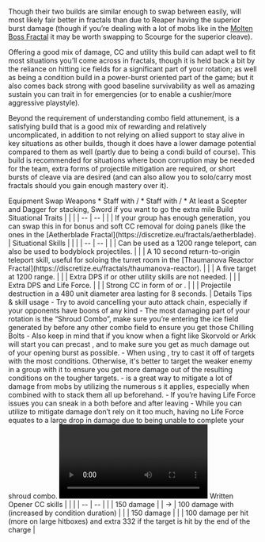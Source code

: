 Though their two builds are similar enough to swap between easily, <Specialization name="reaper" prefix="Condition"/> will most likely fair better in fractals than <Specialization name="scourge" prefix="condition"/> due to Reaper having the superior burst damage (though if you’re dealing with a lot of mobs like in the [Molten Boss Fractal](https://discretize.eu/fractals/molten-boss) it may be worth swapping to Scourge for the superior cleave).

Offering a good mix of damage, CC and utility this build can adapt well to fit most situations you’ll come across in fractals, though it is held back a bit by the reliance on hitting ice fields for a significant part of your rotation; as well as being a condition build in a power-burst oriented part of the game; but it also comes back strong with good baseline survivability as well as amazing sustain you can trait in for emergencies (or to enable a cushier/more aggressive playstyle).

Beyond the requirement of understanding combo field attunement, <Specialization name="reaper" prefix="condition"/> is a satisfying build that is a good mix of rewarding and relatively uncomplicated, in addition to not relying on allied support to stay alive in key situations as other builds, though it does have a lower damage potential compared to them as well (partly due to being a condi build of course). This build is recommended for situations where boon corruption may be needed for the team, extra forms of projectile mitigation are required, or short bursts of cleave via <Skill id="10606"/> are desired (and can also allow you to solo/carry most fractals should you gain enough mastery over it).

<Divider>
Equipment
</Divider>

<Grid>
<Column>
<Armor helmId="75770" helmRuneId="83502" helmRuneCount="6" helmAffix="Viper" helmRune="Renegade" shouldersId="73225" shouldersRuneId="83502" shouldersRuneCount="6" shouldersAffix="Viper" shouldersRune="Renegade" coatId="71436" coatRuneId="83502" coatRuneCount="6" coatAffix="Viper" coatRune="Renegade" glovesId="73852" glovesRuneId="83502" glovesRuneCount="6" glovesAffix="Viper" glovesRune="Renegade" leggingsId="75378" leggingsRuneId="83502" leggingsRuneCount="6" leggingsAffix="Viper" leggingsRune="Renegade" bootsId="74264" bootsRuneId="83502" bootsRuneCount="6" bootsAffix="Viper" bootsRune="Renegade"/>
</Column>

<Column>
<Weapons weapon1MainId="71007" weapon1MainSigil1Id="44950" weapon1MainSigil2Id="24605" weapon1MainType="Greatsword" weapon1MainAffix="Viper" weapon1MainSigil1="Malice" weapon1MainSigil2="Geomancy" weapon2MainId="76688" weapon2MainSigil1Id="44950" weapon2MainType="Scepter" weapon2MainAffix="Viper" weapon2MainSigil1="Malice" weapon2OffId="74179" weapon2OffSigilId="24605" weapon2OffType="Dagger" weapon2OffAffix="Viper" weapon2OffSigil="Geomancy"/>

<Card>
<CardHeader>
Swap Weapons
</CardHeader>
<CardContent>
* Staff with <Item id="36053"/>/<Item id="36054"/>
* Staff with <Item id="24658"/>/<Item id="24868"/>
* At least a Scepter and Dagger for <Boon name="might"/> stacking, Sword if you want to go the extra mile
</CardContent>
</Card>
</Column>

<Column>
<Trinkets backItemId="79830" backItemStatId="1113" backItemAffix="Viper" accessory1Id="80002" accessory1StatId="1113" accessory1Affix="Viper" accessory2Id="79745" accessory2StatId="1113" accessory2Affix="Viper" amuletId="79980" amuletStatId="1113" amuletAffix="Viper" ring1Id="80793" ring1StatId="1113" ring1Affix="Viper" ring2Id="79710" ring2StatId="1113" ring2Affix="Viper"/>

<Consumables foodId="84550" utilityId="48917" infusionId="86113"/>
</Column>
</Grid>

<Divider>
Build
</Divider>

<Grid>
<Column width="9">
<Traits traits1Id="39" traits1="Curses" traits1Selected="815,816,801" traits2Id="50" traits2="Soul Reaping" traits2Selected="875,861,905" traits3Id="34" traits3="Reaper" traits3Selected="2020,2031,1919"/>

<Card>
<CardHeader>
Situational Traits
</CardHeader>
<CardContent>
| | |
| -- | -- |
| <Trait id="888" size="big" text="false"/> | If your group has enough <Condition name="vulnerability"/> generation, you can swap this in for bonus <Boon name="swiftness"/> and soft CC removal for doing panels (like the ones in the [Aetherblade Fractal](https://discretize.eu/fractals/aetherblade). |
</CardContent>
</Card>
</Column>

<Column>
<Skills weapon1Skill1="" weapon1Skill2="" weapon1Skill3="" weapon1Skill4="" weapon1Skill5="" utilitySkill1="10547" utilitySkill2="10533" utilitySkill3="10544" utilitySkill4="10606" utilitySkill5="10549"/>

<Card>
<CardHeader>
Situational Skills
</CardHeader>
<CardContent>
| | |
| -- | -- |
| <Skill id="10543" size="big" text="false"/> | Can be used as a 1200 range teleport, can also be used to bodyblock projectiles. |
| <Skill id="10685" size="big" text="false"/> | A 10 second return-to-origin teleport skill, useful for soloing the turret room in the [Thaumanova Reactor Fractal](https://discretize.eu/fractals/thaumanova-reactor). |
| <Skill id="10620" size="big" text="false"/> | A five target <Control name="pull"/> at 1200 range. |
| <Skill id="10533" size="big" text="false"/> | Extra DPS if <Skill id="10606"/> or other utility skills are not needed. |
| <Skill id="10589" size="big" text="false"/> | Extra DPS and Life Force. |
| <Skill id="10646" size="big" text="false"/> | Strong CC in form of <Control name="knockdown"/> or <Control name="launch"/>. |
| <Skill id="10689" size="big" text="false"/> | Projectile destruction in a 480 unit diameter area lasting for 8 seconds. |
</CardContent>
</Card>
</Column>
</Grid>

<Divider>
Details
</Divider>

<Grid>
<Column width="9">
<Card>
<CardHeader>
Tips & skill usage
</CardHeader>
<CardContent>
- Try to avoid cancelling your auto attack chain, especially if your opponents have boons of any kind
- The most damaging part of your rotation is the “Shroud Combo”, make sure you’re entering the ice field generated by <Skill id="30557"/> before any other combo field to ensure you get those Chilling Bolts
- Also keep in mind that if you know when a fight like Skorvold or Arkk will start you can precast <Skill id="10590"/>, <Skill id="10549"/> and <Skill id="30557"/> to make sure you get as much damage out of your opening burst as possible.
- When using <Skill id="10606"/>, try to cast it off of targets with the most conditions. Otherwise, it's better to target the weaker enemy in a group with it to ensure you get more damage out of the resulting conditions on the tougher targets.
- <Skill id="29855"/> is a great way to mitigate a lot of damage from mobs by utilizing the numerous <Condition name="blind"/>s it applies, especially when combined with <Skill id="29740"/> to stack them all up beforehand.
- If you’re having Life Force issues you can sneak in a <Skill id="30860"/> both before and after leaving <Skill id="30792"/>
- While you can utilize <Skill id="30792"/> to mitigate damage don’t rely on it too much, having no Life Force equates to a large drop in damage due to being unable to complete your shroud combo.
</CardContent>
</Card>

<Video videoId="Y-NDFMLL5is" videoTitle="29.5k DPS by Farbstoff [LN]"/>
</Column>

<Column>
<Card>
<CardHeader>
Written Opener
</CardHeader>
<CardContent>
</CardContent>
</Card>

<Card>
<CardHeader>
CC skills
</CardHeader>
<CardContent>
| | |
| -- | -- |
| <Skill id="29740"/> | 150 damage |
| <Skill id="29958"/> -> <Skill id="29709"/> | 100 damage with <Condition name="fear"/> (increased by condition duration) |
| <Skill id="30557"/> | 150 damage |
| <Skill id="10647"/> | 100 damage per hit (more on large hitboxes) and extra 332 if the target is hit by the end of the charge |
</CardContent>
</Card>
</Column>
</Grid>
